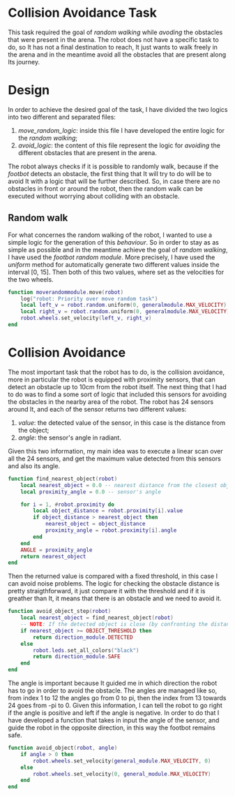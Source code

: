# Collision Avoidance Task
This task required the goal of *random walking* while *avoding* the obstacles that were present in the arena. The robot does not have a specific task to do, so It has not a final destination to reach, It just
wants to walk freely in the arena and in the meantime avoid all the obstacles that are present along Its journey.
# Design
In order to achieve the desired goal of the task, I have divided the two logics into two different and separated files:
1. *move_random_logic*: inside this file I have developed the entire logic for the *random walking*;
2. *avoid_logic*: the content of this file represent the logic for *avoiding* the different obstacles that are present in the arena.

The robot always checks if it is possible to randomly walk, because if the *footbot* detects an obstacle, the first thing that It will try to do will be to avoid It with a logic that will be further described.
So, in case there are no obstacles in front or around the robot, then the random walk can be executed without worrying about colliding with an obstacle.

## Random walk
For what concernes the random walking of the robot, I wanted to use a simple logic for the generation of this *behaviour*. So in order to stay as as simple as possible and in the meantime achieve the goal of *random walking*, I have used the *footbot random module*. More precisely, I have used the *uniform* method for automatically generate two different values inside the interval [0, 15]. Then both of this two values, where set as the velocities for the two wheels.

```lua
function moverandommodule.move(robot)
	log("robot: Priority over move random task")
	local left_v = robot.random.uniform(0, generalmodule.MAX_VELOCITY)
	local right_v = robot.random.uniform(0, generalmodule.MAX_VELOCITY)
	robot.wheels.set_velocity(left_v, right_v)
end
```


# Collision Avoidance
The most important task that the robot has to do, is the collision avoidance, more in particular the robot is equipped with proximity sensors, that can detect an obstacle up to 10cm from the robot itself. The next thing that I had to do was to find a some sort of logic that included this sensors for avoiding the obstacles in the nearby area of the robot. The robot has 24 sensors around It, and each of the sensor returns two different values:

1. *value*: the detected value of the sensor, in this case is the distance from the object;
2. *angle*: the sensor's angle in radiant.

Given this two information, my main idea was to execute a linear scan over all the 24 sensors, and get the maximum value detected from this sensors and also its angle.

```lua
function find_nearest_object(robot)
	local nearest_object = 0.0 -- nearest distance from the closest object
	local proximity_angle = 0.0 -- sensor's angle

	for i = 1, #robot.proximity do
		local object_distance = robot.proximity[i].value
		if object_distance > nearest_object then
			nearest_object = object_distance
			proximity_angle = robot.proximity[i].angle
		end
	end
	ANGLE = proximity_angle
	return nearest_object
end
```



Then the returned value is compared with a fixed threshold, in this case I can avoid noise problems. The logic for checking the obstacle distance is pretty straigthforward, it just compare it with the threshold and if it is greather than It, it means that there is an obstacle and we need to avoid it.

```lua
function avoid_object_step(robot)
	local nearest_object = find_nearest_object(robot)
	-- NOTE: If the detected object is close (by confronting the distance with the THR), then we try to avoid the object.
	if nearest_object >= OBJECT_THRESHOLD then
		return direction_module.DETECTED
	else
		robot.leds.set_all_colors("black")
		return direction_module.SAFE
	end
end
```

The angle is important because It guided me in which direction the robot has to go in order to avoid the obstacle. The angles are managed like so, from index 1 to 12 the angles go from 0 to pi, then the index from 13 towards 24 goes from -pi to 0. Given this information, I can tell the robot to go right if the angle is positive and left if the angle is negative. In order to do that I have developed a function that takes in input the angle of the sensor, and guide the robot in the opposite direction, in this way the footbot remains safe.

```lua
function avoid_object(robot, angle)
	if angle > 0 then
		robot.wheels.set_velocity(general_module.MAX_VELOCITY, 0)
	else
		robot.wheels.set_velocity(0, general_module.MAX_VELOCITY)
	end
end
```
